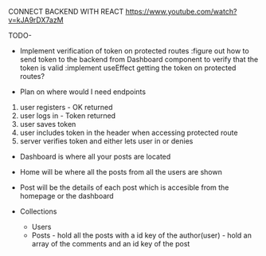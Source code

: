 CONNECT BACKEND WITH REACT
https://www.youtube.com/watch?v=kJA9rDX7azM

TODO-
<!-- -Create models -->
<!-- - Create routes structure -->
<!-- - Setup db with mongo and mongoose -->
<!-- - Implement user creation -->
<!-- - Implement user login -->
<!-- - Implement route protecting -->
<!-- - Create user from frontend -->
<!-- - Login user and attach token to the client -->
- Implement verification of token on protected routes
  :figure out how to send token to the backend from Dashboard component to verify that the token is valid
  :implement useEffect getting the token on protected routes?

- Plan on where would I need endpoints


1. user registers - OK returned
2. user logs in - Token returned
3. user saves token
4. user includes token in the header when accessing protected route
5. server verifies token and either lets user in or denies

- Dashboard is where all your posts are located
- Home will be where all the posts from all the users are shown
- Post will be the details of each post which is accesible from the homepage or the dashboard

- Collections
  - Users
  - Posts - hold all the posts with a id key of the author(user)
          - hold an array of the comments and an id key of the post
